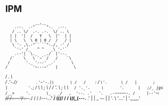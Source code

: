 # IPM

                 __,__
        .--.  .-"     "-.  .--.
       / .. \/  .-. .-.  \/ .. \
      | |  '|  /   Y   \  |'  | |
      | \   \  \ 0 | 0 /  /   / |
       \ '- ,\.-"`` ``"-./, -' /
        `'-' /_   ^ ^   _\ '-'`
        .--'|  \._   _./  |'--. 
      /`    \   \ `~` /   /    `\
     /       '._ '---' _.'       \
    /           '~---~'   |       \
   /        _.             \       \
  /   .'-./`/        .'~'-.|\       \
 /   /    `\:       /      `\'.      \
/   |       ;      |         '.`;    /
\   \       ;      \           \/   /
 '.  \      ;       \       \   `  /
   '._'.     \       '.      |   ;/_
jgs  /__>     '.       \_ _ _/   ,  '--.
   .'   '.   .-~~~~~-. /     |--'`~~-.  \
  // / .---'/  .-~~-._/ / / /---..__.'  /
 ((_(_/    /  /      (_(_(_(---.__    .'
           | |     _              `~~`
           | |     \'.
            \ '....' |
             '.,___.'

